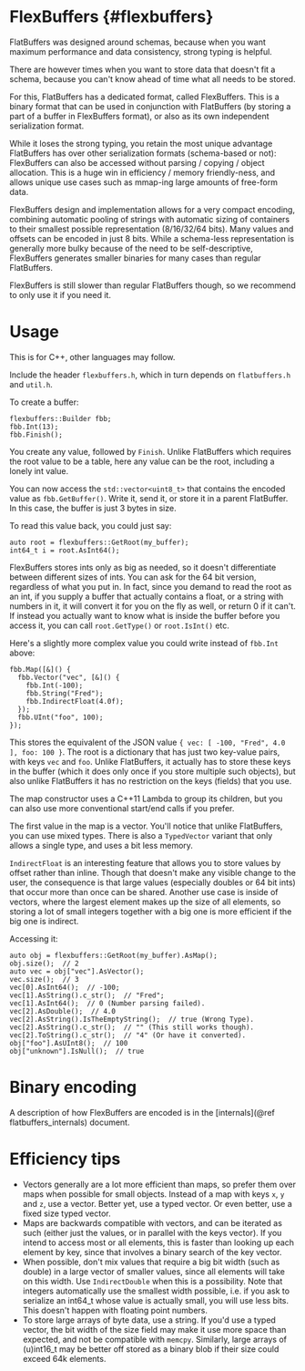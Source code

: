 FlexBuffers    {#flexbuffers}
==========

FlatBuffers was designed around schemas, because when you want maximum
performance and data consistency, strong typing is helpful.

There are however times when you want to store data that doesn't fit a
schema, because you can't know ahead of time what all needs to be stored.

For this, FlatBuffers has a dedicated format, called FlexBuffers.
This is a binary format that can be used in conjunction
with FlatBuffers (by storing a part of a buffer in FlexBuffers
format), or also as its own independent serialization format.

While it loses the strong typing, you retain the most unique advantage
FlatBuffers has over other serialization formats (schema-based or not):
FlexBuffers can also be accessed without parsing / copying / object allocation.
This is a huge win in efficiency / memory friendly-ness, and allows unique
use cases such as mmap-ing large amounts of free-form data.

FlexBuffers design and implementation allows for a very compact encoding,
combining automatic pooling of strings with automatic sizing of containers to
their smallest possible representation (8/16/32/64 bits). Many values and
offsets can be encoded in just 8 bits. While a schema-less representation is
generally more bulky because of the need to be self-descriptive, FlexBuffers
generates smaller binaries for many cases than regular FlatBuffers.

FlexBuffers is still slower than regular FlatBuffers though, so we recommend to
only use it if you need it.


# Usage

This is for C++, other languages may follow.

Include the header `flexbuffers.h`, which in turn depends on `flatbuffers.h`
and `util.h`.

To create a buffer:

~~~~~~~~~~~~~~~~~~~~~~~~~~~~~~~~~~{.cpp}
flexbuffers::Builder fbb;
fbb.Int(13);
fbb.Finish();
~~~~~~~~~~~~~~~~~~~~~~~~~~~~~~~~~~

You create any value, followed by `Finish`. Unlike FlatBuffers which requires
the root value to be a table, here any value can be the root, including a lonely
int value.

You can now access the `std::vector<uint8_t>` that contains the encoded value
as `fbb.GetBuffer()`. Write it, send it, or store it in a parent FlatBuffer. In
this case, the buffer is just 3 bytes in size.

To read this value back, you could just say:

~~~~~~~~~~~~~~~~~~~~~~~~~~~~~~~~~~{.cpp}
auto root = flexbuffers::GetRoot(my_buffer);
int64_t i = root.AsInt64();
~~~~~~~~~~~~~~~~~~~~~~~~~~~~~~~~~~

FlexBuffers stores ints only as big as needed, so it doesn't differentiate
between different sizes of ints. You can ask for the 64 bit version,
regardless of what you put in. In fact, since you demand to read the root
as an int, if you supply a buffer that actually contains a float, or a
string with numbers in it, it will convert it for you on the fly as well,
or return 0 if it can't. If instead you actually want to know what is inside
the buffer before you access it, you can call `root.GetType()` or `root.IsInt()`
etc.

Here's a slightly more complex value you could write instead of `fbb.Int` above:

~~~~~~~~~~~~~~~~~~~~~~~~~~~~~~~~~~{.cpp}
fbb.Map([&]() {
  fbb.Vector("vec", [&]() {
    fbb.Int(-100);
    fbb.String("Fred");
    fbb.IndirectFloat(4.0f);
  });
  fbb.UInt("foo", 100);
});
~~~~~~~~~~~~~~~~~~~~~~~~~~~~~~~~~~

This stores the equivalent of the JSON value
`{ vec: [ -100, "Fred", 4.0 ], foo: 100 }`. The root is a dictionary that has
just two key-value pairs, with keys `vec` and `foo`. Unlike FlatBuffers, it
actually has to store these keys in the buffer (which it does only once if
you store multiple such objects), but also unlike FlatBuffers it has no
restriction on the keys (fields) that you use.

The map constructor uses a C++11 Lambda to group its children, but you can
also use more conventional start/end calls if you prefer.

The first value in the map is a vector. You'll notice that unlike FlatBuffers,
you can use mixed types. There is also a `TypedVector` variant that only
allows a single type, and uses a bit less memory.

`IndirectFloat` is an interesting feature that allows you to store values
by offset rather than inline. Though that doesn't make any visible change
to the user, the consequence is that large values (especially doubles or
64 bit ints) that occur more than once can be shared. Another use case is
inside of vectors, where the largest element makes up the size of all elements,
so storing a lot of small integers together with a big one is more efficient
if the big one is indirect.

Accessing it:

~~~~~~~~~~~~~~~~~~~~~~~~~~~~~~~~~~{.cpp}
auto obj = flexbuffers::GetRoot(my_buffer).AsMap();
obj.size();  // 2
auto vec = obj["vec"].AsVector();
vec.size();  // 3
vec[0].AsInt64();  // -100;
vec[1].AsString().c_str();  // "Fred";
vec[1].AsInt64();  // 0 (Number parsing failed).
vec[2].AsDouble();  // 4.0
vec[2].AsString().IsTheEmptyString();  // true (Wrong Type).
vec[2].AsString().c_str();  // "" (This still works though).
vec[2].ToString().c_str();  // "4" (Or have it converted).
obj["foo"].AsUInt8();  // 100
obj["unknown"].IsNull();  // true
~~~~~~~~~~~~~~~~~~~~~~~~~~~~~~~~~~


# Binary encoding

A description of how FlexBuffers are encoded is in the
[internals](@ref flatbuffers_internals) document.


# Efficiency tips

* Vectors generally are a lot more efficient than maps, so prefer them over maps
  when possible for small objects. Instead of a map with keys `x`, `y` and `z`,
  use a vector. Better yet, use a typed vector. Or even better, use a fixed
  size typed vector.
* Maps are backwards compatible with vectors, and can be iterated as such
  (either just the values, or in parallel with the keys vector). If you intend
  to access most or all elements, this is faster than looking up each element
  by key, since that involves a binary search of the key vector.
* When possible, don't mix values that require a big bit width (such as double)
  in a large vector of smaller values, since all elements will take on this
  width. Use `IndirectDouble` when this is a possibility. Note that
  integers automatically use the smallest width possible, i.e. if you ask
  to serialize an int64_t whose value is actually small, you will use less
  bits. This doesn't happen with floating point numbers.
* To store large arrays of byte data, use a string. If you'd use a typed
  vector, the bit width of the size field may make it use more space than
  expected, and not be compatible with `memcpy`.
  Similarly, large arrays of (u)int16_t may be better off stored as a
  binary blob if their size could exceed 64k elements.
